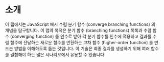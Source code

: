 # 소개

이 랩에서는 JavaScript 에서 수렴 분기 함수 (converge branching functions) 의 개념을 탐구합니다. 이 랩의 목적은 분기 함수 (branching functions) 목록과 수렴 함수 (converging function) 를 인수로 받아 각 분기 함수를 인수에 적용하고 결과를 수렴 함수에 전달하는 새로운 함수를 반환하는 고차 함수 (higher-order function) 를 만드는 방법을 이해하도록 돕는 것입니다. 이 기술은 최종 결과를 생성하기 위해 여러 함수를 결합해야 하는 많은 시나리오에서 유용할 수 있습니다.
